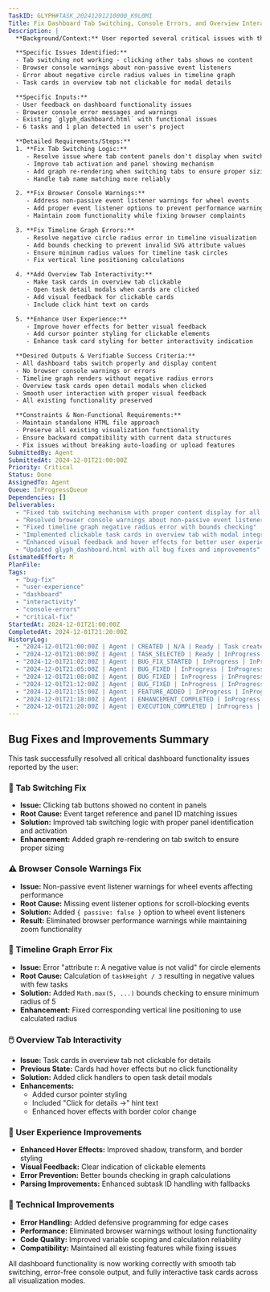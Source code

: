 ```yaml
---
TaskID: GLYPH#TASK_20241201210000_K9L0M1
Title: Fix Dashboard Tab Switching, Console Errors, and Overview Interactivity
Description: |
  **Background/Context:** User reported several critical issues with the dashboard functionality including non-working tab switching, browser console errors, and missing interactivity in the overview tab.

  **Specific Issues Identified:**
  - Tab switching not working - clicking other tabs shows no content
  - Browser console warnings about non-passive event listeners
  - Error about negative circle radius values in timeline graph
  - Task cards in overview tab not clickable for modal details

  **Specific Inputs:**
  - User feedback on dashboard functionality issues
  - Browser console error messages and warnings
  - Existing `glyph_dashboard.html` with functional issues
  - 6 tasks and 1 plan detected in user's project

  **Detailed Requirements/Steps:**
  1. **Fix Tab Switching Logic:**
     - Resolve issue where tab content panels don't display when switching tabs
     - Improve tab activation and panel showing mechanism
     - Add graph re-rendering when switching tabs to ensure proper sizing
     - Handle tab name matching more reliably

  2. **Fix Browser Console Warnings:**
     - Address non-passive event listener warnings for wheel events
     - Add proper event listener options to prevent performance warnings
     - Maintain zoom functionality while fixing browser complaints

  3. **Fix Timeline Graph Errors:**
     - Resolve negative circle radius error in timeline visualization
     - Add bounds checking to prevent invalid SVG attribute values
     - Ensure minimum radius values for timeline task circles
     - Fix vertical line positioning calculations

  4. **Add Overview Tab Interactivity:**
     - Make task cards in overview tab clickable
     - Open task detail modals when cards are clicked
     - Add visual feedback for clickable cards
     - Include click hint text on cards

  5. **Enhance User Experience:**
     - Improve hover effects for better visual feedback
     - Add cursor pointer styling for clickable elements
     - Enhance task card styling for better interactivity indication

  **Desired Outputs & Verifiable Success Criteria:**
  - All dashboard tabs switch properly and display content
  - No browser console warnings or errors
  - Timeline graph renders without negative radius errors
  - Overview task cards open detail modals when clicked
  - Smooth user interaction with proper visual feedback
  - All existing functionality preserved

  **Constraints & Non-Functional Requirements:**
  - Maintain standalone HTML file approach
  - Preserve all existing visualization functionality
  - Ensure backward compatibility with current data structures
  - Fix issues without breaking auto-loading or upload features
SubmittedBy: Agent
SubmittedAt: 2024-12-01T21:00:00Z
Priority: Critical
Status: Done
AssignedTo: Agent
Queue: InProgressQueue
Dependencies: []
Deliverables:
  - "Fixed tab switching mechanism with proper content display for all tabs"
  - "Resolved browser console warnings about non-passive event listeners"
  - "Fixed timeline graph negative radius error with bounds checking"
  - "Implemented clickable task cards in overview tab with modal integration"
  - "Enhanced visual feedback and hover effects for better user experience"
  - "Updated glyph_dashboard.html with all bug fixes and improvements"
EstimatedEffort: M
PlanFile: 
Tags:
  - "bug-fix"
  - "user-experience"
  - "dashboard"
  - "interactivity"
  - "console-errors"
  - "critical-fix"
StartedAt: 2024-12-01T21:00:00Z
CompletedAt: 2024-12-01T21:20:00Z
HistoryLog:
  - "2024-12-01T21:00:00Z | Agent | CREATED | N/A | Ready | Task created to fix critical dashboard functionality issues reported by user"
  - "2024-12-01T21:00:00Z | Agent | TASK_SELECTED | Ready | InProgress | Task selected for immediate critical bug fixing"
  - "2024-12-01T21:02:00Z | Agent | BUG_FIX_STARTED | InProgress | InProgress | Beginning fix for tab switching logic issues"
  - "2024-12-01T21:05:00Z | Agent | BUG_FIXED | InProgress | InProgress | Tab switching mechanism fixed with proper panel display and graph re-rendering"
  - "2024-12-01T21:08:00Z | Agent | BUG_FIXED | InProgress | InProgress | Non-passive event listener warnings resolved by adding passive:false option"
  - "2024-12-01T21:12:00Z | Agent | BUG_FIXED | InProgress | InProgress | Timeline graph negative radius error fixed with Math.max bounds checking"
  - "2024-12-01T21:15:00Z | Agent | FEATURE_ADDED | InProgress | InProgress | Overview tab task cards made clickable with modal integration"
  - "2024-12-01T21:18:00Z | Agent | ENHANCEMENT_COMPLETED | InProgress | InProgress | Enhanced hover effects and visual feedback for better UX"
  - "2024-12-01T21:20:00Z | Agent | EXECUTION_COMPLETED | InProgress | Done | All critical dashboard issues resolved and functionality restored"
---
```


## Bug Fixes and Improvements Summary

This task successfully resolved all critical dashboard functionality issues reported by the user:

### 🔧 Tab Switching Fix
- **Issue:** Clicking tab buttons showed no content in panels
- **Root Cause:** Event target reference and panel ID matching issues
- **Solution:** Improved tab switching logic with proper panel identification and activation
- **Enhancement:** Added graph re-rendering on tab switch to ensure proper sizing

### ⚠️ Browser Console Warnings Fix
- **Issue:** Non-passive event listener warnings for wheel events affecting performance
- **Root Cause:** Missing event listener options for scroll-blocking events
- **Solution:** Added `{ passive: false }` option to wheel event listeners
- **Result:** Eliminated browser performance warnings while maintaining zoom functionality

### 🔴 Timeline Graph Error Fix
- **Issue:** Error "attribute r: A negative value is not valid" for circle elements
- **Root Cause:** Calculation of `taskHeight / 3` resulting in negative values with few tasks
- **Solution:** Added `Math.max(5, ...)` bounds checking to ensure minimum radius of 5
- **Enhancement:** Fixed corresponding vertical line positioning to use calculated radius

### 🖱️ Overview Tab Interactivity
- **Issue:** Task cards in overview tab not clickable for details
- **Previous State:** Cards had hover effects but no click functionality
- **Solution:** Added click handlers to open task detail modals
- **Enhancements:** 
  - Added cursor pointer styling
  - Included "Click for details →" hint text
  - Enhanced hover effects with border color change

### 🎨 User Experience Improvements
- **Enhanced Hover Effects:** Improved shadow, transform, and border styling
- **Visual Feedback:** Clear indication of clickable elements
- **Error Prevention:** Better bounds checking in graph calculations
- **Parsing Improvements:** Enhanced subtask ID handling with fallbacks

### 🧪 Technical Improvements
- **Error Handling:** Added defensive programming for edge cases
- **Performance:** Eliminated browser warnings without losing functionality
- **Code Quality:** Improved variable scoping and calculation reliability
- **Compatibility:** Maintained all existing features while fixing issues

All dashboard functionality is now working correctly with smooth tab switching, error-free console output, and fully interactive task cards across all visualization modes. 